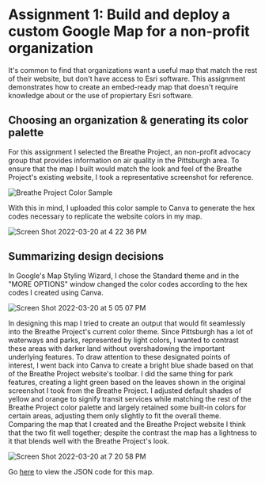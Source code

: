 # Assignment 1: Build and deploy a custom Google Map for a non-profit organization
It's common to find that organizations want a useful map that match the rest of their website, but don't have access to Esri software. This assignment demonstrates how to create an embed-ready map that doesn't require knowledge about or the use of propiertary Esri software.

## Choosing an organization & generating its color palette
For this assignment I selected the Breathe Project, an non-profit advocacy group that provides information on air quality in the Pittsburgh area. To ensure that the map I built would match the look and feel of the Breathe Project's existing website, I took a representative screenshot for reference.

![Breathe Project Color Sample](https://user-images.githubusercontent.com/92963323/159184287-19da4ff5-fef8-4280-b7d8-16b4be307027.png)

With this in mind, I uploaded this color sample to Canva to generate the hex codes necessary to replicate the website colors in my map.

![Screen Shot 2022-03-20 at 4 22 36 PM](https://user-images.githubusercontent.com/92963323/159184525-922729d2-1859-4c49-81a2-d86d3cd0089e.png)

## Summarizing design decisions
In Google's Map Styling Wizard, I chose the Standard theme and in the "MORE OPTIONS" window changed the color codes according to the hex codes I created using Canva.

![Screen Shot 2022-03-20 at 5 05 07 PM](https://user-images.githubusercontent.com/92963323/159185965-9009dbfd-d40a-4353-9230-ba7b8a033e6c.png)

In designing this map I tried to create an output that would fit seamlessly into the Breathe Project's current color theme. Since Pittsburgh has a lot of waterways and parks, represented by light colors, I wanted to contrast these areas with darker land  without overshadowing the important underlying features. To draw attention to these designated points of interest, I went back into Canva to create a bright blue shade based on that of the Breathe Project website's toolbar. I did the same thing for park features, creating a light green based on the leaves shown in the original screenshot I took from the Breathe Project. I adjusted default shades of yellow and orange to signify transit services while matching the rest of the Breathe Project color palette and largely retained some built-in colors for certain areas, adjusting them only slightly to fit the overall theme. Comparing the map that I created and the Breathe Project website I think that the two fit well together; despite the contrast the map has a lightness to it that blends well with the Breathe Project's look.

![Screen Shot 2022-03-20 at 7 20 58 PM](https://user-images.githubusercontent.com/92963323/159190411-441200c5-ebe7-4203-9a15-4faad20aa92e.png)

Go [here](/jsoncode1.md) to view the JSON code for this map.
